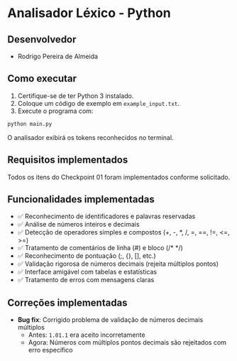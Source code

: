 # Analisador Léxico - Python

## Desenvolvedor
- Rodrigo Pereira de Almeida

## Como executar

1. Certifique-se de ter Python 3 instalado.
2. Coloque um código de exemplo em `example_input.txt`.
3. Execute o programa com:

```bash
python main.py
```

O analisador exibirá os tokens reconhecidos no terminal.

## Requisitos implementados
Todos os itens do Checkpoint 01 foram implementados conforme solicitado.

## Funcionalidades implementadas
- ✅ Reconhecimento de identificadores e palavras reservadas
- ✅ Análise de números inteiros e decimais
- ✅ Detecção de operadores simples e compostos (+, -, *, /, =, ==, !=, <=, >=)
- ✅ Tratamento de comentários de linha (#) e bloco (/* */)
- ✅ Reconhecimento de pontuação (;, {}, [], etc.)
- ✅ Validação rigorosa de números decimais (rejeita múltiplos pontos)
- ✅ Interface amigável com tabelas e estatísticas
- ✅ Tratamento de erros com mensagens claras

## Correções implementadas
- **Bug fix**: Corrigido problema de validação de números decimais múltiplos
  - Antes: `1.01.1` era aceito incorretamente
  - Agora: Números com múltiplos pontos decimais são rejeitados com erro específico
